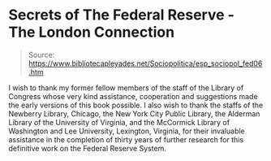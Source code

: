 # Secrets of The Federal Reserve - The London Connection

> Source: https://www.bibliotecapleyades.net/Sociopolitica/esp_sociopol_fed06.htm

I wish to thank my former fellow members of the staff of the Library
of Congress whose very kind assistance, cooperation and suggestions
made the early versions of this book possible.
I also wish to thank
the staffs of the Newberry Library, Chicago, the New York City
Public Library, the Alderman Library of the University of Virginia,
and the McCormick Library of Washington and Lee University,
Lexington, Virginia, for their invaluable assistance in the
completion of thirty years of further research for this definitive
work on the Federal Reserve System.
